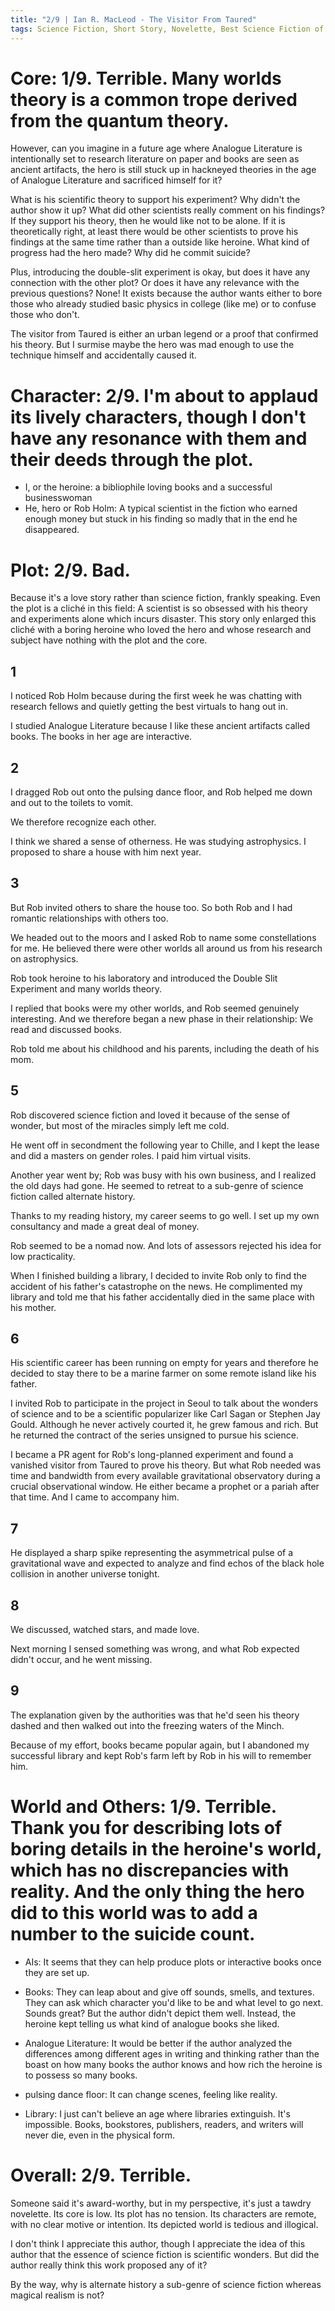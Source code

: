```yaml
---
title: "2/9 | Ian R. MacLeod - The Visitor From Taured"
tags: Science Fiction, Short Story, Novelette, Best Science Fiction of the Year (#2), 2017, Neil Clarke
---
```


# Core: 1/9. Terrible. Many worlds theory is a common trope derived from the quantum theory.
However, can you imagine in a future age where Analogue Literature is intentionally set to research literature on paper and books are seen as ancient artifacts, the hero is still stuck up in hackneyed theories in the age of Analogue Literature and sacrificed himself for it? 

What is his scientific theory to support his experiment? Why didn't the author show it up? What did other scientists really comment on his findings? If they support his theory, then he would like not to be alone. If it is theoretically right, at least there would be other scientists to prove his findings at the same time rather than a outside like heroine. What kind of progress had the hero made? Why did he commit suicide?

Plus, introducing the double-slit experiment is okay, but does it have any connection with the other plot? Or does it have any relevance with the previous questions? None! It exists because the author wants either to bore those who already studied basic physics in college (like me) or to confuse those who don't.

The visitor from Taured is either an urban legend or a proof that confirmed his theory. But I surmise maybe the hero was mad enough to use the technique himself and accidentally caused it.

# Character: 2/9. I'm about to applaud its lively characters, though I don't have any resonance with them and their deeds through the plot.
+ I, or the heroine: a bibliophile loving books and a successful businesswoman
+ He, hero or Rob Holm: A typical scientist in the fiction who earned enough money but stuck in his finding so madly that in the end he disappeared.



# Plot: 2/9. Bad.
Because it's a love story rather than science fiction, frankly speaking. Even the plot is a cliché in this field: A scientist is so obsessed with his theory and experiments alone which incurs disaster. This story only enlarged this cliché with a boring heroine who loved the hero and whose research and subject have nothing with the plot and the core.



## 1

I noticed Rob Holm because during the first week he was chatting with research fellows and quietly getting the best virtuals to hang out in.

I studied Analogue Literature because I like these ancient artifacts called books. The books in her age are interactive.



## 2 

I dragged Rob out onto the pulsing dance floor, and Rob helped me down and out to the toilets to vomit.

We therefore recognize each other.

I think we shared a sense of otherness. He was studying astrophysics. I proposed to share a house with him next year.



## 3 

But Rob invited others to share the house too. So both Rob and I had romantic relationships with others too.

We headed out to the moors and I asked Rob to name some constellations for me. He believed there were other worlds all around us from his research on astrophysics.

Rob took heroine to his laboratory and introduced the Double Slit Experiment and many worlds theory.

I replied that books were my other worlds, and Rob seemed genuinely interesting. And we therefore began a new phase in their relationship: We read and discussed books. 

Rob told me about his childhood and his parents, including the death of his mom.



## 5 

Rob discovered science fiction and loved it because of the sense of wonder, but most of the miracles simply left me cold.

He went off in secondment the following year to Chille, and I kept the lease and did a masters on gender roles. I paid him virtual visits.

Another year went by; Rob was busy with his own business, and I realized the old days had gone. He seemed to retreat to a sub-genre of science fiction called alternate history.

Thanks to my reading history, my career seems to go well. I set up my own consultancy and made a great deal of money. 

Rob seemed to be a nomad now. And lots of assessors rejected his idea for low practicality. 



When I finished building a library, I decided to invite Rob only to find the accident of his father's catastrophe on the news. He complimented my library and told me that his father accidentally died in the same place with his mother.


## 6

His scientific career has been running on empty for years and therefore he decided to stay there to be a marine farmer on some remote island like his father.



I invited Rob to participate in the project in Seoul to talk about the wonders of science and to be a scientific popularizer like Carl Sagan or Stephen Jay Gould. Although he never actively courted it, he grew famous and rich. But he returned the contract of the series unsigned to pursue his science. 

I became a PR agent for Rob's long-planned experiment and found a vanished visitor from Taured to prove his theory. But what Rob needed was time and bandwidth from every available gravitational observatory during a crucial observational window. He either became a prophet or a pariah after that time. And I came to accompany him. 



## 7 

He displayed a sharp spike representing the asymmetrical pulse of a gravitational wave and expected to analyze and find echos of the black hole collision in another universe tonight.



## 8 

We discussed, watched stars, and made love.

Next morning I sensed something was wrong, and what Rob expected didn't occur, and he went missing. 



## 9

The explanation given by the authorities was that he'd seen his theory dashed and then walked out into the freezing waters of the Minch.

Because of my effort, books became popular again, but I abandoned my successful library and kept Rob's farm left by Rob in his will to remember him.





# World and Others: 1/9. Terrible. Thank you for describing lots of boring details in the heroine's world, which has no discrepancies with reality. And the only thing the hero did to this world was to add a number to the suicide count.

+ AIs: It seems that they can help produce plots or interactive books once they are set up.

+ Books: They can leap about and give off sounds, smells, and textures. They can ask which character you'd like to be and what level to go next. Sounds great? But the author didn't depict them well. Instead, the heroine kept telling us what kind of analogue books she liked.

+ Analogue Literature: It would be better if the author analyzed the differences among different ages in writing and thinking rather than the boast on how many books the author knows and how rich the heroine is to possess so many books.

+ pulsing dance floor: It can change scenes, feeling like reality.

+ Library: I just can't believe an age where libraries extinguish. It's impossible. Books, bookstores, publishers, readers, and writers will never die, even in the physical form.



# Overall: 2/9. Terrible. 

Someone said it's award-worthy, but in my perspective, it's just a tawdry novelette. Its core is low. Its plot has no tension. Its characters are remote, with no clear motive or intention. Its depicted world is tedious and illogical.



I don't think I appreciate this author, though I appreciate the idea of this author that the essence of science fiction is scientific wonders. But did the author really think this work proposed any of it?



By the way, why is alternate history a sub-genre of science fiction whereas magical realism is not?


